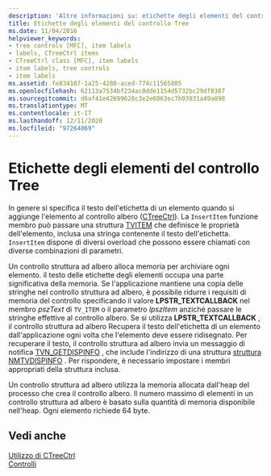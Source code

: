 ```yaml
---
description: 'Altre informazioni su: etichette degli elementi del controllo Tree'
title: Etichette degli elementi del controllo Tree
ms.date: 11/04/2016
helpviewer_keywords:
- tree controls [MFC], item labels
- labels, CTreeCtrl items
- CTreeCtrl class [MFC], item labels
- item labels, tree controls
- item labels
ms.assetid: fe834107-1a25-4280-aced-774c11565805
ms.openlocfilehash: 62113a7534bf234ac8dde1154d5732bc29df8387
ms.sourcegitcommit: d6af41e42699628c3e2e6063ec7b03931a49a098
ms.translationtype: MT
ms.contentlocale: it-IT
ms.lasthandoff: 12/11/2020
ms.locfileid: "97264069"
---
```

# <a name="tree-control-item-labels"></a>Etichette degli elementi del controllo Tree

In genere si specifica il testo dell'etichetta di un elemento quando si aggiunge l'elemento al controllo albero ([CTreeCtrl](../mfc/reference/ctreectrl-class.md)). La `InsertItem` funzione membro può passare una struttura [TVITEM](/windows/win32/api/commctrl/ns-commctrl-tvitemw) che definisce le proprietà dell'elemento, inclusa una stringa contenente il testo dell'etichetta. `InsertItem` dispone di diversi overload che possono essere chiamati con diverse combinazioni di parametri.

Un controllo struttura ad albero alloca memoria per archiviare ogni elemento. il testo delle etichette degli elementi occupa una parte significativa della memoria. Se l'applicazione mantiene una copia delle stringhe nel controllo struttura ad albero, è possibile ridurre i requisiti di memoria del controllo specificando il valore **LPSTR_TEXTCALLBACK** nel membro *pszText* di `TV_ITEM` o il parametro *lpszItem* anziché passare le stringhe effettive al controllo albero. Se si utilizza **LPSTR_TEXTCALLBACK** , il controllo struttura ad albero Recupera il testo dell'etichetta di un elemento dall'applicazione ogni volta che l'elemento deve essere ridisegnato. Per recuperare il testo, il controllo struttura ad albero invia un messaggio di notifica [TVN_GETDISPINFO](/windows/win32/Controls/tvn-getdispinfo) , che include l'indirizzo di una struttura [struttura NMTVDISPINFO](/windows/win32/api/commctrl/ns-commctrl-nmtvdispinfow) . Per rispondere, è necessario impostare i membri appropriati della struttura inclusa.

Un controllo struttura ad albero utilizza la memoria allocata dall'heap del processo che crea il controllo albero. Il numero massimo di elementi in un controllo struttura ad albero è basato sulla quantità di memoria disponibile nell'heap. Ogni elemento richiede 64 byte.

## <a name="see-also"></a>Vedi anche

[Utilizzo di CTreeCtrl](../mfc/using-ctreectrl.md)<br/>
[Controlli](../mfc/controls-mfc.md)
